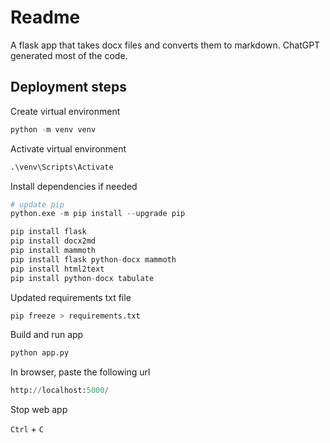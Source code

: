 # Readme

A flask app that takes docx files and converts them to markdown. ChatGPT generated most of the code. 

## Deployment steps

Create virtual environment

```python
python -m venv venv
```

Activate virtual environment

```python
.\venv\Scripts\Activate 
```

Install dependencies if needed

```python
# update pip
python.exe -m pip install --upgrade pip
```

```python
pip install flask
pip install docx2md
pip install mammoth
pip install flask python-docx mammoth
pip install html2text
pip install python-docx tabulate
```

Updated requirements txt file

```python
pip freeze > requirements.txt
```

Build and run app

```python
python app.py
```

In browser, paste the following url

```python
http://localhost:5000/
```

Stop web app

`Ctrl` + `C`
